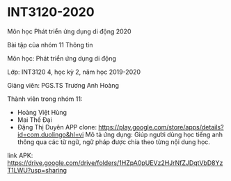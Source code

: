 # INT3120-2020
Môn học Phát triển ứng dụng di động 2020

Bài tập của nhóm 11
Thông tin

Môn học: Phát triển ứng dụng di động

Lớp: INT3120 4, học kỳ 2, năm học 2019-2020

Giảng viên: PGS.TS Trương Anh Hoàng

Thành viên trong nhóm 11:
- Hoàng Việt Hùng
- Mai Thế Đại
- Đặng Thị Duyên
APP clone: https://play.google.com/store/apps/details?id=com.duolingo&hl=vi
Mô tả ứng dụng: 
Giúp người dùng học tiếng anh thông qua các từ ngữ, ngữ pháp được chia theo từng nội dung học.

link APK: https://drive.google.com/drive/folders/1HZpA0pUEVz2HJrNfZJDqtVbD8YzT1LWU?usp=sharing

